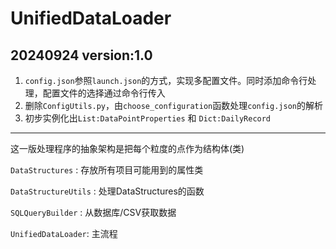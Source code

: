 # UnifiedDataLoader

## 20240924 version:1.0

1. `config.json`参照`launch.json`的方式，实现多配置文件。同时添加命令行处理，配置文件的选择通过命令行传入
2. 删除`ConfigUtils.py`，由`choose_configuration`函数处理`config.json`的解析
3. 初步实例化出`List:DataPointProperties` 和 `Dict:DailyRecord`

------

这一版处理程序的抽象架构是把每个粒度的点作为结构体(类)

`DataStructures` : 存放所有项目可能用到的属性类

`DataStructureUtils` : 处理DataStructures的函数

`SQLQueryBuilder` : 从数据库/CSV获取数据

`UnifiedDataLoader`: 主流程
